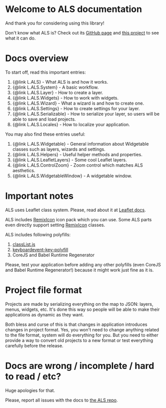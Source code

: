 <!-- This readme is for the docs. For readme for the library, see README.md -->

# Welcome to ALS documentation

And thank you for considering using this library!

Don't know what ALS is? Check out its [GitHub page](https://github.com/matafokka/leaflet-advanced-layer-system) and [this project](https://matafokka.github.io/SynthFlight/) to see what it can do.

# Docs overview

To start off, read this important entries:

1. {@link L.ALS} - What ALS is and how it works.
1. {@link L.ALS.System} - A basic workflow.
1. {@link L.ALS.Layer} - How to create a layer.
1. {@link L.ALS.Widgets} - How to work with widgets.
1. {@link L.ALS.Wizard} - What a wizard is and how to create one.
1. {@link L.ALS.Settings} - How to create settings for your layer.
1. {@link L.ALS.Serializable} - How to serialize your layer, so users will be able to save and load projects.
1. {@link L.ALS.Locales} - How to localize your application.

You may also find these entries useful:

1. {@link L.ALS.Widgetable} - General information about Widgetable classes such as layers, wizards and settings.
1. {@link L.ALS.Helpers} - Useful helper methods and properties.
1. {@link L.ALS.LeafletLayers} - Some cool Leaflet layers.
1. {@link L.ALS.ControlZoom} - Zoom control which matches ALS aesthetics.
1. {@link L.ALS.WidgetableWindow} - A widgetable window.

# Important notes

ALS uses Leaflet class system. Please, read about it at [Leaflet docs](https://leafletjs.com/reference-1.7.1.html#class).

ALS includes [RemixIcon](https://remixicon.com) icon pack which you can use. Some ALS parts even directly support setting [RemixIcon](https://remixicon.com) classes. 

ALS includes following polyfills:

1. [classList.js](https://github.com/eligrey/classList.js)
1. [keyboardevent-key-polyfill](https://github.com/cvan/keyboardevent-key-polyfill)
1. CoreJS and Babel Runtime Regenerator

Please, test your application before adding any other polyfills (even CoreJS and Babel Runtime Regenerator!) because it might work just fine as it is.

# Project file format

Projects are made by serializing everything on the map to JSON: layers, menus, widgets, etc. It's done this way so people will be able to make their applications as dynamic as they want.

Both bless and curse of this is that changes in application introduces changes in project format. Yes, you won't need to change anything related to the file format, system will do everything for you. But you need to either provide a way to convert old projects to a new format or test everything carefully before the release.

# Docs are wrong / incomplete / hard to read / etc?

Huge apologies for that.

Please, report all issues with the docs to [the ALS repo](https://github.com/matafokka/leaflet-advanced-layer-system).